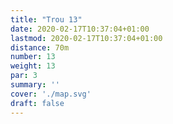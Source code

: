 ```yaml
---
title: "Trou 13"
date: 2020-02-17T10:37:04+01:00
lastmod: 2020-02-17T10:37:04+01:00
distance: 70m
number: 13
weight: 13
par: 3
summary: ''
cover: './map.svg'
draft: false
---
```



